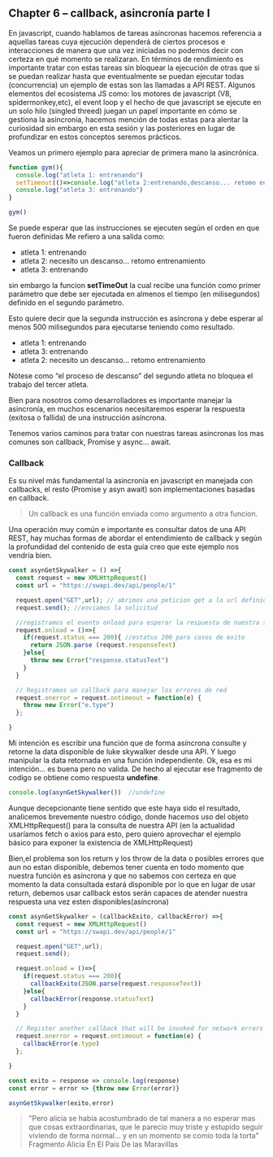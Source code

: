 ## **Chapter 6** – callback, asincronía parte I

En javascript, cuando hablamos de tareas asíncronas hacemos referencia a aquellas tareas cuya ejecución dependerá de ciertos procesos e interacciones de manera que una vez iniciadas no podemos decir con certeza en qué momento se realizaran. En términos de rendimiento es importante tratar con estas tareas sin bloquear la ejecución de otras que si se puedan realizar hasta que eventualmente se puedan ejecutar todas (concurrencia) un ejemplo de estas son las llamadas a API REST.
Algunos elementos del ecosistema JS como: los motores de javascript (V8, spidermonkey,etc), el event loop y el hecho de que javascript se ejecute en un solo hilo (singled threed) juegan un papel importante en cómo se gestiona la asincronia, hacemos mención de todas estas para alentar la curiosidad sin embargo en esta sesión y las posteriores en lugar de profundizar en estos conceptos seremos prácticos. 

Veamos un primero ejemplo para apreciar de primera mano la asincrónica.

```js
function gym(){
  console.log("atleta 1: entrenando")
  setTimeout(()=>console.log("atleta 2:entrenando,descanso... retomo entrenamiento"), 500);
  console.log("atleta 3: entrenando")
}

gym()
```

Se puede esperar que las instrucciones se ejecuten según el orden en que fueron definidas
Me refiero a una salida como:

+ atleta 1: entrenando
+ atleta 2: necesito un descanso... retomo entrenamiento
+ atleta 3: entrenando

sin embargo la funcion **setTimeOut** la cual recibe una función como primer parámetro que debe ser ejecutada en almenos el tiempo (en milisegundos) definido en el segundo parámetro.

Esto quiere decir que la segunda instrucción es asíncrona y debe esperar al menos 500 milisegundos para ejecutarse teniendo como resultado.

+ atleta 1: entrenando
+ atleta 3: entrenando
+ atleta 2: necesito un descanso... retomo entrenamiento

Nótese como “el proceso de descanso” del segundo atleta no bloquea el trabajo del tercer atleta.

Bien para nosotros como desarrolladores es importante manejar la asincronía, en muchos escenarios necesitaremos esperar la respuesta (exitosa o fallida) de una instrucción asíncrona.

Tenemos varios caminos para tratar con nuestras tareas asincronas los mas comunes son callback, Promise y async… await.

### Callback
Es su nivel más fundamental la asincronía en javascript en manejada con callbacks, el resto (Promise y asyn await) son implementaciones basadas en callback.

>Un callback es una función enviada como argumento a otra funcion.

Una operación muy común e importante es consultar datos de una API REST, hay muchas formas de abordar el entendimiento de callback y según la profundidad del contenido de esta guía creo que este ejemplo nos vendría bien.

```js
const asynGetSkywalker = () =>{
  const request = new XMLHttpRequest()
  const url = "https://swapi.dev/api/people/1"

  request.open("GET",url); // abrimos una peticion get a la url definida
  request.send(); //enviamos la solicitud

  //registramos el evento onload para esperar la respuesta de nuestra solicitud
  request.onload = ()=>{
    if(request.status === 200){ //estatus 200 para casos de exito
      return JSON.parse (request.responseText)
    }else{
      throw new Error("response.statusText")
    }
  }

  // Registramos un callback para manejar los errores de red
  request.onerror = request.ontimeout = function(e) {
    throw new Error("e.type")
  };

}
```
Mi intención es escribir una función que de forma asíncrona consulte y retorne la data disponible de luke skywalker desde una API. Y luego manipular la data retornada en una función independiente. 
Ok, esa es mi intención… es buena pero no valida. De hecho al ejecutar ese fragmento de codigo se obtiene como respuesta **undefine**.
```js
console.log(asynGetSkywalker())  //undefine
```

Aunque decepcionante tiene sentido que este haya sido el resultado, analicemos brevemente nuestro código, donde hacemos uso del objeto XMLHttpRequest() para la consulta de nuestra API (en la actualidad usaríamos fetch o axios para esto, pero quiero aprovechar el ejemplo básico para exponer la existencia de XMLHttpRequest)

Bien,el problema son los return y los throw de la data o posibles errores que aun no estan disponible, debemos tener cuenta en todo momento que nuestra función es asíncrona y que no sabemos con certeza en que momento la data consultada estará disponible por lo que en lugar de usar return, debemos usar callback estos serán capaces de atender nuestra respuesta una vez esten disponibles(asíncrona)

```js
const asynGetSkywalker = (callbackExito, callbackError) =>{
  const request = new XMLHttpRequest()
  const url = "https://swapi.dev/api/people/1"

  request.open("GET",url);
  request.send();

  request.onload = ()=>{
    if(request.status === 200){
      callbackExito(JSON.parse(request.responseText))
    }else{
      callbackError(response.statusText)
    }
  }

  // Register another callback that will be invoked for network errors
  request.onerror = request.ontimeout = function(e) {
    callbackError(e.type)
  };

}

const exito = response => console.log(response)
const error = error => {throw new Error(error)}

asynGetSkywalker(exito,error)

```
>"Pero alicia se habia acostumbrado de tal manera a no esperar mas que cosas extraordinarias, que le parecio muy triste y estupido seguir viviendo de forma normal... y en un momento se comio toda la torta" Fragmento Alicia En El Pais De las Maravillas
